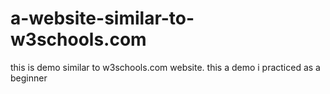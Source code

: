 # a-website-similar-to-w3schools.com
this is demo similar to w3schools.com website. this a demo i practiced as a beginner
